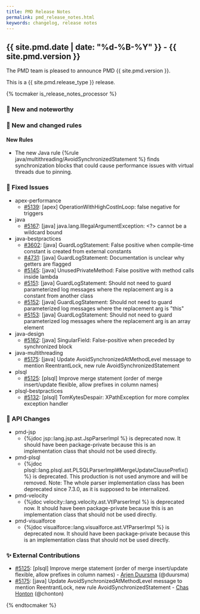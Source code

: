 ```yaml
---
title: PMD Release Notes
permalink: pmd_release_notes.html
keywords: changelog, release notes
---
```


## {{ site.pmd.date | date: "%d-%B-%Y" }} - {{ site.pmd.version }}

The PMD team is pleased to announce PMD {{ site.pmd.version }}.

This is a {{ site.pmd.release_type }} release.

{% tocmaker is_release_notes_processor %}

### 🚀 New and noteworthy

### 🌟 New and changed rules
#### New Rules
* The new Java rule {%rule java/multithreading/AvoidSynchronizedStatement %} finds synchronization blocks that
  could cause performance issues with virtual threads due to pinning.

### 🐛 Fixed Issues
* apex-performance
  * [#5139](https://github.com/pmd/pmd/issues/5139): \[apex] OperationWithHighCostInLoop: false negative for triggers
* java
  * [#5167](https://github.com/pmd/pmd/issues/5167): \[java] java.lang.IllegalArgumentException: \<?\> cannot be a wildcard bound
* java-bestpractices
  * [#3602](https://github.com/pmd/pmd/issues/3602): \[java] GuardLogStatement: False positive when compile-time constant is created from external constants
  * [#4731](https://github.com/pmd/pmd/issues/4731): \[java] GuardLogStatement: Documentation is unclear why getters are flagged
  * [#5145](https://github.com/pmd/pmd/issues/5145): \[java] UnusedPrivateMethod: False positive with method calls inside lambda
  * [#5151](https://github.com/pmd/pmd/issues/5151): \[java] GuardLogStatement: Should not need to guard parameterized log messages where the replacement arg is a constant from another class
  * [#5152](https://github.com/pmd/pmd/issues/5152): \[java] GuardLogStatement: Should not need to guard parameterized log messages where the replacement arg is "this"
  * [#5153](https://github.com/pmd/pmd/issues/5153): \[java] GuardLogStatement: Should not need to guard parameterized log messages where the replacement arg is an array element
* java-design
  * [#5162](https://github.com/pmd/pmd/issues/5162): \[java] SingularField: False-positive when preceded by synchronized block
* java-multithreading
  * [#5175](https://github.com/pmd/pmd/issues/5175): \[java] Update AvoidSynchronizedAtMethodLevel message to mention ReentrantLock, new rule AvoidSynchronizedStatement
* plsql
  * [#5125](https://github.com/pmd/pmd/pull/5125): \[plsql] Improve merge statement (order of merge insert/update flexible, allow prefixes in column names)
* plsql-bestpractices
  * [#5132](https://github.com/pmd/pmd/issues/5132): \[plsql] TomKytesDespair: XPathException for more complex exception handler

### 🚨 API Changes
* pmd-jsp
  * {%jdoc jsp::lang.jsp.ast.JspParserImpl %} is deprecated now. It should have been package-private
    because this is an implementation class that should not be used directly.
* pmd-plsql
  * {%jdoc plsql::lang.plsql.ast.PLSQLParserImpl#MergeUpdateClausePrefix() %} is deprecated. This production is
    not used anymore and will be removed. Note: The whole parser implementation class has been deprecated since 7.3.0,
    as it is supposed to be internalized.
* pmd-velocity
  * {%jdoc velocity::lang.velocity.ast.VtlParserImpl %} is deprecated now. It should have been package-private
    because this is an implementation class that should not be used directly.
* pmd-visualforce
  * {%jdoc visualforce::lang.visualforce.ast.VfParserImpl %} is deprecated now. It should have been package-private
    because this is an implementation class that should not be used directly.

### ✨ External Contributions
* [#5125](https://github.com/pmd/pmd/pull/5125): \[plsql] Improve merge statement (order of merge insert/update flexible, allow prefixes in column names) - [Arjen Duursma](https://github.com/duursma) (@duursma)
* [#5175](https://github.com/pmd/pmd/pull/5175): \[java] Update AvoidSynchronizedAtMethodLevel message to mention ReentrantLock, new rule AvoidSynchronizedStatement - [Chas Honton](https://github.com/chonton) (@chonton)

{% endtocmaker %}

